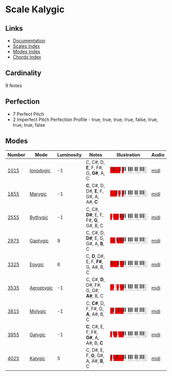 # Scale Kalygic

## Links

- [Documentation](README.md)
- [Scales Index](Scales.md)
- [Modes Index](Modes.md)
- [Chords Index](Chords.md)

## Cardinality

9 Notes

## Perfection

- 7 Perfect Pitch
- 2 Imperfect Pitch
Perfection Profile - true, true, true, true, false, true, true, true, false

## Modes

| Number | Mode | Luminosity | Notes | Illustration | Audio |
|--------|------|------------|-------|--------------|-------|
| [1015](https://ianring.com/musictheory/scales/1015) | [Ionodygic](ModeIonodygic.md) | -1 | C, C#, D, **E**, F, F#, G, **G#**, A, C | ![CNaturalIonodygic](ModeCNaturalIonodygic.png) | [midi](https://github.com/edipermadi/music/blob/main/docs/ModeCNaturalIonodygic.mid?raw=true) | 
| [1855](https://ianring.com/musictheory/scales/1855) | [Marygic](ModeMarygic.md) | -1 | **C**, C#, D, D#, **E**, F, G#, A, A#, **C** | ![CNaturalMarygic](ModeCNaturalMarygic.png) | [midi](https://github.com/edipermadi/music/blob/main/docs/ModeCNaturalMarygic.mid?raw=true) | 
| [2555](https://ianring.com/musictheory/scales/2555) | [Bythygic](ModeBythygic.md) | -1 | C, C#, **D#**, E, F, F#, **G**, G#, B, C | ![CNaturalBythygic](ModeCNaturalBythygic.png) | [midi](https://github.com/edipermadi/music/blob/main/docs/ModeCNaturalBythygic.mid?raw=true) | 
| [2975](https://ianring.com/musictheory/scales/2975) | [Gaptygic](ModeGaptygic.md) | 9 | C, C#, D, **D#**, E, G, G#, A, **B**, C | ![CNaturalGaptygic](ModeCNaturalGaptygic.png) | [midi](https://github.com/edipermadi/music/blob/main/docs/ModeCNaturalGaptygic.mid?raw=true) | 
| [3325](https://ianring.com/musictheory/scales/3325) | [Epygic](ModeEpygic.md) | 6 | C, **D**, D#, E, F, **F#**, G, A#, B, C | ![CNaturalEpygic](ModeCNaturalEpygic.png) | [midi](https://github.com/edipermadi/music/blob/main/docs/ModeCNaturalEpygic.mid?raw=true) | 
| [3535](https://ianring.com/musictheory/scales/3535) | [Aeroptygic](ModeAeroptygic.md) | -1 | C, C#, **D**, D#, F#, G, G#, **A#**, B, C | ![CNaturalAeroptygic](ModeCNaturalAeroptygic.png) | [midi](https://github.com/edipermadi/music/blob/main/docs/ModeCNaturalAeroptygic.mid?raw=true) | 
| [3815](https://ianring.com/musictheory/scales/3815) | [Mylygic](ModeMylygic.md) | -1 | C, **C#**, D, F, F#, G, **A**, A#, B, C | ![CNaturalMylygic](ModeCNaturalMylygic.png) | [midi](https://github.com/edipermadi/music/blob/main/docs/ModeCNaturalMylygic.mid?raw=true) | 
| [3955](https://ianring.com/musictheory/scales/3955) | [Galygic](ModeGalygic.md) | -1 | **C**, C#, E, F, F#, **G#**, A, A#, B, **C** | ![CNaturalGalygic](ModeCNaturalGalygic.png) | [midi](https://github.com/edipermadi/music/blob/main/docs/ModeCNaturalGalygic.mid?raw=true) | 
| [4025](https://ianring.com/musictheory/scales/4025) | [Kalygic](ModeKalygic.md) | 5 | C, D#, E, F, **G**, G#, A, A#, **B**, C | ![CNaturalKalygic](ModeCNaturalKalygic.png) | [midi](https://github.com/edipermadi/music/blob/main/docs/ModeCNaturalKalygic.mid?raw=true) | 
